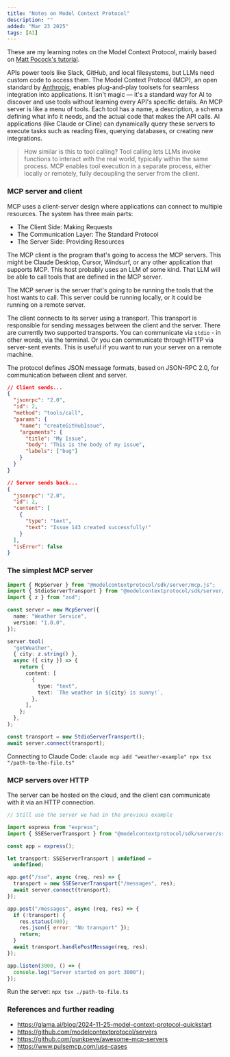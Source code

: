 ```yaml
---
title: "Notes on Model Context Protocol"
description: ""
added: "Mar 23 2025"
tags: [AI]
---
```


These are my learning notes on the Model Context Protocol, mainly based on [Matt Pocock's tutorial](https://www.aihero.dev/model-context-protocol-tutorial).

APIs power tools like Slack, GitHub, and local filesystems, but LLMs need custom code to access them. The Model Context Protocol (MCP), an open standard by [Anthropic](https://www.anthropic.com/news/model-context-protocol), enables plug-and-play toolsets for seamless integration into applications. It isn't magic — it's a standard way for AI to discover and use tools without learning every API's specific details. An MCP server is like a menu of tools. Each tool has a name, a description, a schema defining what info it needs, and the actual code that makes the API calls. AI applications (like Claude or Cline) can dynamically query these servers to execute tasks such as reading files, querying databases, or creating new integrations.

> How similar is this to tool calling? Tool calling lets LLMs invoke functions to interact with the real world, typically within the same process. MCP enables tool execution in a separate process, either locally or remotely, fully decoupling the server from the client.

### MCP server and client
MCP uses a client-server design where applications can connect to multiple resources. The system has three main parts:
- The Client Side: Making Requests
- The Communication Layer: The Standard Protocol
- The Server Side: Providing Resources

The MCP client is the program that's going to access the MCP servers. This might be Claude Desktop, Cursor, Windsurf, or any other application that supports MCP. This host probably uses an LLM of some kind. That LLM will be able to call tools that are defined in the MCP server.

The MCP server is the server that's going to be running the tools that the host wants to call. This server could be running locally, or it could be running on a remote server.

The client connects to its server using a transport. This transport is responsible for sending messages between the client and the server. There are currently two supported transports. You can communicate via `stdio` - in other words, via the terminal. Or you can communicate through HTTP via server-sent events. This is useful if you want to run your server on a remote machine.

The protocol defines JSON message formats, based on JSON-RPC 2.0, for communication between client and server.

```json
// Client sends...
{
  "jsonrpc": "2.0",
  "id": 2,
  "method": "tools/call",
  "params": {
    "name": "createGitHubIssue",
    "arguments": {
      "title": "My Issue",
      "body": "This is the body of my issue",
      "labels": ["bug"]
    }
  }
}

// Server sends back...
{
  "jsonrpc": "2.0",
  "id": 2,
  "content": [
    {
      "type": "text",
      "text": "Issue 143 created successfully!"
    }
  ],
  "isError": false
}
```

### The simplest MCP server

```ts
import { McpServer } from "@modelcontextprotocol/sdk/server/mcp.js";
import { StdioServerTransport } from "@modelcontextprotocol/sdk/server/stdio.js";
import { z } from "zod";

const server = new McpServer({
  name: "Weather Service",
  version: "1.0.0",
});

server.tool(
  "getWeather",
  { city: z.string() },
  async ({ city }) => {
    return {
      content: [
        {
          type: "text",
          text: `The weather in ${city} is sunny!`,
        },
      ],
    };
  },
);

const transport = new StdioServerTransport();
await server.connect(transport);
```

Connecting to Claude Code: `claude mcp add "weather-example" npx tsx "/path-to-the-file.ts"`

### MCP servers over HTTP
The server can be hosted on the cloud, and the client can communicate with it via an HTTP connection.

```js
// Still use the server we had in the previous example

import express from "express";
import { SSEServerTransport } from "@modelcontextprotocol/sdk/server/sse.js";

const app = express();

let transport: SSEServerTransport | undefined =
  undefined;

app.get("/sse", async (req, res) => {
  transport = new SSEServerTransport("/messages", res);
  await server.connect(transport);
});

app.post("/messages", async (req, res) => {
  if (!transport) {
    res.status(400);
    res.json({ error: "No transport" });
    return;
  }
  await transport.handlePostMessage(req, res);
});

app.listen(3000, () => {
  console.log("Server started on port 3000");
});
```

Run the server: `npx tsx ./path-to-file.ts`

### References and further reading
- https://glama.ai/blog/2024-11-25-model-context-protocol-quickstart
- https://github.com/modelcontextprotocol/servers
- https://github.com/punkpeye/awesome-mcp-servers
- https://www.pulsemcp.com/use-cases
